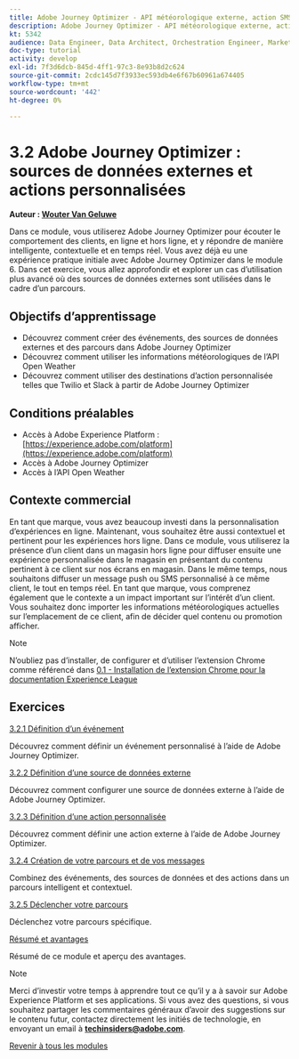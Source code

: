 ```yaml
---
title: Adobe Journey Optimizer - API météorologique externe, action SMS, etc.
description: Adobe Journey Optimizer - API météorologique externe, action SMS, etc.
kt: 5342
audience: Data Engineer, Data Architect, Orchestration Engineer, Marketer
doc-type: tutorial
activity: develop
exl-id: 7f3d6dcb-845d-4ff1-97c3-8e93b8d2c624
source-git-commit: 2cdc145d7f3933ec593db4e6f67b60961a674405
workflow-type: tm+mt
source-wordcount: '442'
ht-degree: 0%

---
```


# 3.2 Adobe Journey Optimizer : sources de données externes et actions personnalisées

**Auteur : [Wouter Van Geluwe](https://www.linkedin.com/in/woutervangeluwe/)**

Dans ce module, vous utiliserez Adobe Journey Optimizer pour écouter le comportement des clients, en ligne et hors ligne, et y répondre de manière intelligente, contextuelle et en temps réel. Vous avez déjà eu une expérience pratique initiale avec Adobe Journey Optimizer dans le module 6. Dans cet exercice, vous allez approfondir et explorer un cas d’utilisation plus avancé où des sources de données externes sont utilisées dans le cadre d’un parcours.

## Objectifs d’apprentissage

- Découvrez comment créer des événements, des sources de données externes et des parcours dans Adobe Journey Optimizer
- Découvrez comment utiliser les informations météorologiques de l’API Open Weather
- Découvrez comment utiliser des destinations d’action personnalisée telles que Twilio et Slack à partir de Adobe Journey Optimizer

## Conditions préalables

- Accès à Adobe Experience Platform : [https://experience.adobe.com/platform](https://experience.adobe.com/platform)
- Accès à Adobe Journey Optimizer
- Accès à l’API Open Weather

## Contexte commercial

En tant que marque, vous avez beaucoup investi dans la personnalisation d’expériences en ligne. Maintenant, vous souhaitez être aussi contextuel et pertinent pour les expériences hors ligne.
Dans ce module, vous utiliserez la présence d’un client dans un magasin hors ligne pour diffuser ensuite une expérience personnalisée dans le magasin en présentant du contenu pertinent à ce client sur nos écrans en magasin. Dans le même temps, nous souhaitons diffuser un message push ou SMS personnalisé à ce même client, le tout en temps réel.
En tant que marque, vous comprenez également que le contexte a un impact important sur l’intérêt d’un client. Vous souhaitez donc importer les informations météorologiques actuelles sur l’emplacement de ce client, afin de décider quel contenu ou promotion afficher.

>[!NOTE]
>
>N’oubliez pas d’installer, de configurer et d’utiliser l’extension Chrome comme référencé dans [0.1 - Installation de l’extension Chrome pour la documentation Experience League](../../gettingstarted/gettingstarted/ex1.md)

## Exercices

[3.2.1 Définition d’un événement](./ex1.md)

Découvrez comment définir un événement personnalisé à l’aide de Adobe Journey Optimizer.

[3.2.2 Définition d’une source de données externe](./ex2.md)

Découvrez comment configurer une source de données externe à l’aide de Adobe Journey Optimizer.

[3.2.3 Définition d’une action personnalisée](./ex3.md)

Découvrez comment définir une action externe à l’aide de Adobe Journey Optimizer.

[3.2.4 Création de votre parcours et de vos messages](./ex4.md)

Combinez des événements, des sources de données et des actions dans un parcours intelligent et contextuel.

[3.2.5 Déclencher votre parcours](./ex5.md)

Déclenchez votre parcours spécifique.

[Résumé et avantages](./summary.md)

Résumé de ce module et aperçu des avantages.

>[!NOTE]
>
>Merci d’investir votre temps à apprendre tout ce qu’il y a à savoir sur Adobe Experience Platform et ses applications. Si vous avez des questions, si vous souhaitez partager les commentaires généraux d’avoir des suggestions sur le contenu futur, contactez directement les initiés de technologie, en envoyant un email à **techinsiders@adobe.com**.

[Revenir à tous les modules](../../../overview.md)
